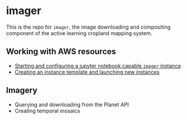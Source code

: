 imager
================

This is the repo for `imager`, the image downloading and compositing
component of the active learning cropland mapping system.

## Working with AWS resources

  - [Starting and configuring a jupyter notebook capable `imager`
    instance](docs/start-configure-imager.md)
  - [Creating an instance template and launching new
    instances](create-ami-new-instance.md)

## Imagery

  - Querying and downloading from the Planet API
  - Creating temporal mosaics
